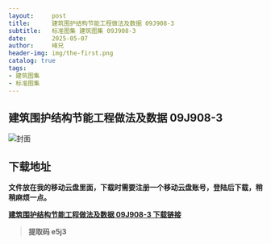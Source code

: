 ```yaml
---
layout:     post
title:      建筑围护结构节能工程做法及数据 09J908-3
subtitle:   标准图集 建筑图集 09J908-3
date:       2025-05-07
author:     峰兄
header-img: img/the-first.png
catalog: true
tags:
- 建筑图集
- 标准图集
---
```

## 建筑围护结构节能工程做法及数据 09J908-3
![封面](https://pic1.imgdb.cn/item/681b314558cb8da5c8e2df9e.jpg)

## 下载地址 ##
**文件放在我的移动云盘里面，下载时需要注册一个移动云盘账号，登陆后下载，稍稍麻烦一点。**  
  
[**建筑围护结构节能工程做法及数据 09J908-3 下载链接**](https://caiyun.139.com/m/i?2nc6nRpLL2y8o)

> **提取码 e5j3**



